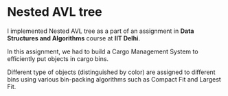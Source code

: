 # Nested AVL tree

I implemented Nested AVL tree as a part of an assignment in **Data Structures and Algorithms** course at **IIT Delhi**.

In this assignment, we had to build a Cargo Management System to efficiently put objects in cargo bins.

Different type of objects (distinguished by color) are assigned to different bins using various bin-packing algorithms such as Compact Fit and Largest Fit.
